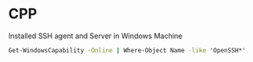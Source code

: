 # CPP

Installed SSH agent and Server in Windows Machine

````cmd
Get-WindowsCapability -Online | Where-Object Name -like 'OpenSSH*'
````
